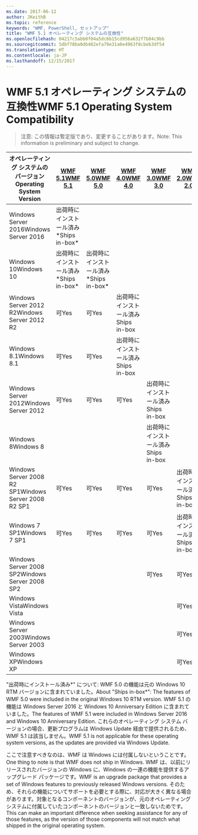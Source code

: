 ```yaml
---
ms.date: 2017-06-12
author: JKeithB
ms.topic: reference
keywords: "WMF, PowerShell, セットアップ"
title: "WMF 5.1 オペレーティング システムの互換性"
ms.openlocfilehash: 04217c5abb0f04a5dc6b15cd956a632f7b84c9bb
ms.sourcegitcommit: 5dbf78ba0db482efa79e31a0e4963f8cbeb3df54
ms.translationtype: HT
ms.contentlocale: ja-JP
ms.lasthandoff: 12/15/2017
---
```

# <a name="wmf-51-operating-system-compatibility"></a><span data-ttu-id="2e0de-103">WMF 5.1 オペレーティング システムの互換性</span><span class="sxs-lookup"><span data-stu-id="2e0de-103">WMF 5.1 Operating System Compatibility</span></span> #

> <span data-ttu-id="2e0de-104">注意: この情報は暫定版であり、変更することがあります。</span><span class="sxs-lookup"><span data-stu-id="2e0de-104">Note: This information is preliminary and subject to change.</span></span>

| <span data-ttu-id="2e0de-105">オペレーティング システムのバージョン</span><span class="sxs-lookup"><span data-stu-id="2e0de-105">Operating System Version</span></span> | [<span data-ttu-id="2e0de-106">WMF 5.1</span><span class="sxs-lookup"><span data-stu-id="2e0de-106">WMF 5.1</span></span>](https://aka.ms/wmf51download) | [<span data-ttu-id="2e0de-107">WMF 5.0</span><span class="sxs-lookup"><span data-stu-id="2e0de-107">WMF 5.0</span></span>](https://aka.ms/wmf5download) | [<span data-ttu-id="2e0de-108">WMF 4.0</span><span class="sxs-lookup"><span data-stu-id="2e0de-108">WMF 4.0</span></span>](https://aka.ms/wmf4download) |  [<span data-ttu-id="2e0de-109">WMF 3.0</span><span class="sxs-lookup"><span data-stu-id="2e0de-109">WMF 3.0</span></span>](https://aka.ms/wmf3download) | [<span data-ttu-id="2e0de-110">WMF 2.0</span><span class="sxs-lookup"><span data-stu-id="2e0de-110">WMF 2.0</span></span>](https://aka.ms/wmf2download) |
| ------------------------ | ----------- | ----------- | ----------- | ------------ |  ------------- |
| <span data-ttu-id="2e0de-111">Windows Server 2016</span><span class="sxs-lookup"><span data-stu-id="2e0de-111">Windows Server 2016</span></span> | <span data-ttu-id="2e0de-112">出荷時にインストール済み\*</span><span class="sxs-lookup"><span data-stu-id="2e0de-112">Ships in-box\*</span></span> |  |  |  |  |
| <span data-ttu-id="2e0de-113">Windows 10</span><span class="sxs-lookup"><span data-stu-id="2e0de-113">Windows 10</span></span> | <span data-ttu-id="2e0de-114">出荷時にインストール済み\*</span><span class="sxs-lookup"><span data-stu-id="2e0de-114">Ships in-box\*</span></span> | <span data-ttu-id="2e0de-115">出荷時にインストール済み\*</span><span class="sxs-lookup"><span data-stu-id="2e0de-115">Ships in-box\*</span></span>  | | | |  
| <span data-ttu-id="2e0de-116">Windows Server 2012 R2</span><span class="sxs-lookup"><span data-stu-id="2e0de-116">Windows Server 2012 R2</span></span>| <span data-ttu-id="2e0de-117">可</span><span class="sxs-lookup"><span data-stu-id="2e0de-117">Yes</span></span> | <span data-ttu-id="2e0de-118">可</span><span class="sxs-lookup"><span data-stu-id="2e0de-118">Yes</span></span> | <span data-ttu-id="2e0de-119">出荷時にインストール済み</span><span class="sxs-lookup"><span data-stu-id="2e0de-119">Ships in-box</span></span> |  |  |
| <span data-ttu-id="2e0de-120">Windows 8.1</span><span class="sxs-lookup"><span data-stu-id="2e0de-120">Windows 8.1</span></span> | <span data-ttu-id="2e0de-121">可</span><span class="sxs-lookup"><span data-stu-id="2e0de-121">Yes</span></span> | <span data-ttu-id="2e0de-122">可</span><span class="sxs-lookup"><span data-stu-id="2e0de-122">Yes</span></span> |  <span data-ttu-id="2e0de-123">出荷時にインストール済み</span><span class="sxs-lookup"><span data-stu-id="2e0de-123">Ships in-box</span></span> |  |  |
| <span data-ttu-id="2e0de-124">Windows Server 2012</span><span class="sxs-lookup"><span data-stu-id="2e0de-124">Windows Server 2012</span></span> | <span data-ttu-id="2e0de-125">可</span><span class="sxs-lookup"><span data-stu-id="2e0de-125">Yes</span></span> | <span data-ttu-id="2e0de-126">可</span><span class="sxs-lookup"><span data-stu-id="2e0de-126">Yes</span></span> | <span data-ttu-id="2e0de-127">可</span><span class="sxs-lookup"><span data-stu-id="2e0de-127">Yes</span></span> |  <span data-ttu-id="2e0de-128">出荷時にインストール済み</span><span class="sxs-lookup"><span data-stu-id="2e0de-128">Ships in-box</span></span> | |
| <span data-ttu-id="2e0de-129">Windows 8</span><span class="sxs-lookup"><span data-stu-id="2e0de-129">Windows 8</span></span> |  |  |  | <span data-ttu-id="2e0de-130">出荷時にインストール済み</span><span class="sxs-lookup"><span data-stu-id="2e0de-130">Ships in-box</span></span> | |
| <span data-ttu-id="2e0de-131">Windows Server 2008 R2 SP1</span><span class="sxs-lookup"><span data-stu-id="2e0de-131">Windows Server 2008 R2 SP1</span></span> | <span data-ttu-id="2e0de-132">可</span><span class="sxs-lookup"><span data-stu-id="2e0de-132">Yes</span></span> | <span data-ttu-id="2e0de-133">可</span><span class="sxs-lookup"><span data-stu-id="2e0de-133">Yes</span></span> | <span data-ttu-id="2e0de-134">可</span><span class="sxs-lookup"><span data-stu-id="2e0de-134">Yes</span></span> |  <span data-ttu-id="2e0de-135">可</span><span class="sxs-lookup"><span data-stu-id="2e0de-135">Yes</span></span>| <span data-ttu-id="2e0de-136">出荷時にインストール済み</span><span class="sxs-lookup"><span data-stu-id="2e0de-136">Ships in-box</span></span> |
| <span data-ttu-id="2e0de-137">Windows 7 SP1</span><span class="sxs-lookup"><span data-stu-id="2e0de-137">Windows 7 SP1</span></span>  | <span data-ttu-id="2e0de-138">可</span><span class="sxs-lookup"><span data-stu-id="2e0de-138">Yes</span></span> | <span data-ttu-id="2e0de-139">可</span><span class="sxs-lookup"><span data-stu-id="2e0de-139">Yes</span></span> | <span data-ttu-id="2e0de-140">可</span><span class="sxs-lookup"><span data-stu-id="2e0de-140">Yes</span></span> | <span data-ttu-id="2e0de-141">可</span><span class="sxs-lookup"><span data-stu-id="2e0de-141">Yes</span></span> | <span data-ttu-id="2e0de-142">出荷時にインストール済み</span><span class="sxs-lookup"><span data-stu-id="2e0de-142">Ships in-box</span></span> |
| <span data-ttu-id="2e0de-143">Windows Server 2008 SP2</span><span class="sxs-lookup"><span data-stu-id="2e0de-143">Windows Server 2008 SP2</span></span> | | | | <span data-ttu-id="2e0de-144">可</span><span class="sxs-lookup"><span data-stu-id="2e0de-144">Yes</span></span> | <span data-ttu-id="2e0de-145">可</span><span class="sxs-lookup"><span data-stu-id="2e0de-145">Yes</span></span> |
| <span data-ttu-id="2e0de-146">Windows Vista</span><span class="sxs-lookup"><span data-stu-id="2e0de-146">Windows Vista</span></span> | | | | | <span data-ttu-id="2e0de-147">可</span><span class="sxs-lookup"><span data-stu-id="2e0de-147">Yes</span></span> |
| <span data-ttu-id="2e0de-148">Windows Server 2003</span><span class="sxs-lookup"><span data-stu-id="2e0de-148">Windows Server 2003</span></span>| | | |  | <span data-ttu-id="2e0de-149">可</span><span class="sxs-lookup"><span data-stu-id="2e0de-149">Yes</span></span> |
| <span data-ttu-id="2e0de-150">Windows XP</span><span class="sxs-lookup"><span data-stu-id="2e0de-150">Windows XP</span></span> | | | |  | <span data-ttu-id="2e0de-151">可</span><span class="sxs-lookup"><span data-stu-id="2e0de-151">Yes</span></span> |


<span data-ttu-id="2e0de-152">"出荷時にインストール済み\*" について: WMF 5.0 の機能は元の Windows 10 RTM バージョンに含まれていました。</span><span class="sxs-lookup"><span data-stu-id="2e0de-152">About "Ships in-box\*": The features of WMF 5.0 were included in the original Windows 10 RTM version.</span></span>
<span data-ttu-id="2e0de-153">WMF 5.1 の機能は Windows Server 2016 と Windows 10 Anniversary Edition に含まれていました。</span><span class="sxs-lookup"><span data-stu-id="2e0de-153">The features of WMF 5.1 were included in Windows Server 2016 and Windows 10 Anniversary Edition.</span></span> <span data-ttu-id="2e0de-154">これらのオペレーティング システム バージョンの場合、更新プログラムは Windows Update 経由で提供されるため、WMF 5.1 は該当しません。</span><span class="sxs-lookup"><span data-stu-id="2e0de-154">WMF 5.1 is not applicable for these operating system versions, as the updates are provided via Windows Update.</span></span>


<span data-ttu-id="2e0de-155">ここで注意すべきなのは、WMF は Windows には付属しないということです。</span><span class="sxs-lookup"><span data-stu-id="2e0de-155">One thing to note is that WMF does not ship in Windows.</span></span> <span data-ttu-id="2e0de-156">WMF は、以前にリリースされたバージョンの Windows に、Windows の一連の機能を提供するアップグレード パッケージです。</span><span class="sxs-lookup"><span data-stu-id="2e0de-156">WMF is an upgrade package that provides a set of Windows features to previously released Windows versions.</span></span> <span data-ttu-id="2e0de-157">そのため、それらの機能についてサポートを必要とする際に、対応が大きく異なる場合があります。対象となるコンポーネントのバージョンが、元のオペレーティング システムに付属していたコンポーネントのバージョンと一致しないためです。</span><span class="sxs-lookup"><span data-stu-id="2e0de-157">This can make an important difference when seeking assistance for any of those features, as the version of those components will not match what shipped in the original operating system.</span></span>

